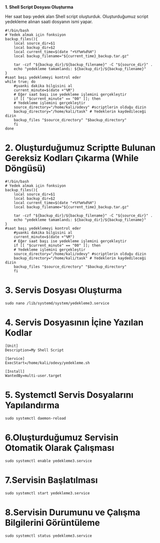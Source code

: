  **1. Shell Script Dosyası Oluşturma**

Her saat başı yedek alan Shell script oluşturduk. Oluşturduğumuz script yedekleme alınan saati dosyanın ismi yapar. 

```
#!/bin/bash
# Yedek almak için fonksiyon
backup_files(){
    local source_dir=$1
    local backup_dir=$2
    local current_time=$(date "+%Y%m%d%H")
    local backup_filename="${current_time}_backup.tar.gz"
 
    tar -czf "${backup_dir}/${backup_filename}" -C "${source_dir}" .
    echo "yedekleme tamamlandı: ${backup_dir}/${backup_filename}"
}
#saat başı yedeklemeyi kontrol eder
while true; do 
    #şuanki dakika bilgisini al
    current_minute=$(date +"%M")
    # Eğer saat başı ise yedekleme işlemini gerçekleştir
    if [[ "$current_minute" == "00" ]]; then 
    # Yedekleme işlemini gerçekleştir
    source_directory="/home/kali/odevy" #scriptlerin olduğu dizin
    backup_directory="/home/kali/task" # Yedeklerin kaydedileceği dizin
    backup_files "$source_directory" "$backup_directory"
    fi
done
```

# **2. Oluşturduğumuz Scriptte Bulunan Gereksiz Kodları Çıkarma (While Döngüsü)**

```
#!/bin/bash
# Yedek almak için fonksiyon
backup_files(){
    local source_dir=$1
    local backup_dir=$2
    local current_time=$(date "+%Y%m%d%H")
    local backup_filename="${current_time}_backup.tar.gz"
 
    tar -czf "${backup_dir}/${backup_filename}" -C "${source_dir}" .
    echo "yedekleme tamamlandı: ${backup_dir}/${backup_filename}"
}
#saat başı yedeklemeyi kontrol eder
    #şuanki dakika bilgisini al
    current_minute=$(date +"%M")
    # Eğer saat başı ise yedekleme işlemini gerçekleştir
    if [[ "$current_minute" == "00" ]]; then 
    # Yedekleme işlemini gerçekleştir
    source_directory="/home/kali/odevy" #scriptlerin olduğu dizin
    backup_directory="/home/kali/task" # Yedeklerin kaydedileceği dizin
    backup_files "$source_directory" "$backup_directory"
    fi
```

# **3. Servis Dosyası Oluşturma**

```
sudo nano /lib/systemd/system/yedekleme3.service 
```

# **4. Servis Dosyasının İçine Yazılan Kodlar**

```
[Unit]
Description=My Shell Script

[Service]
ExecStart=/home/kali/odevy/yedekleme.sh

[Install]
WantedBy=multi-user.target
```

# **5. Systemctl Servis Dosyalarını Yapılandırma**

```
sudo systemctl daemon-reload 
```

# **6.Oluşturduğumuz Servisin Otomatik Olarak Çalışması**

```
sudo systemctl enable yedekleme3.service 
```

# **7.Servisin Başlatılması**

```
sudo systemctl start yedekleme3.service 
```

# **8.Servisin Durumunu ve Çalışma Bilgilerini Görüntüleme**

```
sudo systemctl status yedekleme3.service 
```
